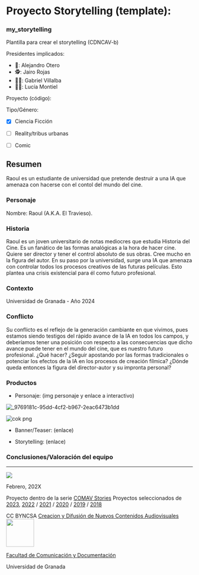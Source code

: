 
# Proyecto Storytelling (template): 
### my_storytelling
Plantilla para crear el storytelling (CDNCAV-b)

Presidentes implicados:  
<!---
Incluir lista de personas del grupo 
Se puede añadir enlace a página personal de github o lo que se quiera...(optativo)
-->

- 🥑: Alejandro Otero
- 🕵️: Jairo Rojas
- 👨‍🦲: Gabriel Villalba
- 🧚‍♀️: Lucía Montiel 


Proyecto (código): 

Tipo/Género:  
- [x] Ciencia Ficción  
- [ ] Reality/tribus urbanas  
- [ ] Comic


## Resumen
Raoul es un estudiante de universidad que pretende destruir a una IA que amenaza con hacerse con el contol del mundo del cine.

### Personaje
Nombre: Raoul (A.K.A. El Travieso).

### Historia
Raoul es un joven universitario de notas mediocres que estudia Historia del Cine. Es un fanático de las formas analógicas a la hora de hacer cine. Quiere ser director y tener el control absoluto de sus obras. Cree mucho en la figura del autor. En su paso por la universidad, surge una IA que amenaza con controlar todos los procesos creativos de las futuras películas. Esto plantea una crisis existencial para él como futuro profesional.

### Contexto
Universidad de Granada - Año 2024

### Conflicto 
Su conflicto es el reflejo de la generación cambiante en que vivimos, pues estamos siendo testigos del rápido avance de la IA en todos los campos, y deberíamos tener una posición con respecto a las consecuencias que dicho avance puede tener en el mundo del cine, que es nuestro futuro profesional. ¿Qué hacer? ¿Seguir apostando por las formas tradicionales o potenciar los efectos de la IA en los procesos de creación fílmica? ¿Dónde queda entonces la figura del director-autor y su impronta personal?

### Productos

- Personaje: (img personaje y enlace a interactivo) 

![_9769181c-95dd-4cf2-b967-2eac6473b1dd](https://github.com/PresidenteGalactico/my_storytelling/assets/163114182/603dd249-4234-43bf-a97a-0968d9851219)

![cok png](https://github.com/PresidenteGalactico/my_storytelling/assets/163114182/9e60b617-e093-4582-b468-d256291ba731)

- Banner/Teaser:  (enlace) 


- Storytelling: (enlace) 




### Conclusiones/Valoración del equipo

------
![](https://upload.wikimedia.org/wikipedia/commons/thumb/6/62/CC-BY-SA-Andere_Wikis_%28v%29.svg/200px-CC-BY-SA-Andere_Wikis_%28v%29.svg.png)




<!---
Lista completa de emojis de markDown - https://gist.github.com/rxaviers/7360908) 
-->



Febrero, 202X

Proyecto dentro de la serie [COMAV Stories](https://github.com/mgea/storytelling/blob/master/What_is_a_digital_storytelling.md) 
Proyectos seleccionados de [2023](https://github.com/mgea/storytelling/tree/master/2023), [2022](https://github.com/mgea/storytelling/blob/master/2022/readme.md) / [2021](https://github.com/mgea/storytelling/blob/master/2021/readme.md) / [2020](https://github.com/mgea/storytelling/blob/master/2020/readme.md)  / 
[2019](https://github.com/mgea/storytelling/blob/master/2019/readme.md) / [2018](https://github.com/mgea/storytelling/blob/master/2018/readme.md) 

CC BYNCSA  [Creacion y Difusión de Nuevos Contenidos Audiovisuales](http://utopolis.ugr.es/medialab)
<img src="https://mirrors.creativecommons.org/presskit/buttons/88x31/png/by-nc-sa.png"  width="75" > 

[Facultad de Comunicación y Documentación](http://fcd.ugr.es)

Universidad de Granada
